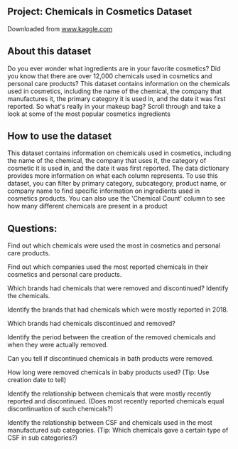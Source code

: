 ## Project: Chemicals in Cosmetics Dataset
Downloaded from www.kaggle.com

## About this dataset
Do you ever wonder what ingredients are in your favorite cosmetics? Did you know that there are over 12,000 chemicals used in cosmetics and personal care products? This dataset contains information on the chemicals used in cosmetics, including the name of the chemical, the company that manufactures it, the primary category it is used in, and the date it was first reported. So what's really in your makeup bag? Scroll through and take a look at some of the most popular cosmetics ingredients

## How to use the dataset
This dataset contains information on chemicals used in cosmetics, including the name of the chemical, the company that uses it, the category of cosmetic it is used in, and the date it was first reported. The data dictionary provides more information on what each column represents.
To use this dataset, you can filter by primary category, subcategory, product name, or company name to find specific information on ingredients used in cosmetics products. You can also use the 'Chemical Count' column to see how many different chemicals are present in a product

## Questions:
Find out which chemicals were used the most in cosmetics and personal care products.

Find out which companies used the most reported chemicals in their cosmetics and personal care products.

Which brands had chemicals that were removed and discontinued? Identify the chemicals.

Identify the brands that had chemicals which were mostly reported in 2018.

Which brands had chemicals discontinued and removed?

Identify the period between the creation of the removed chemicals and when they were actually removed.

Can you tell if discontinued chemicals in bath products were removed. 

How long were removed chemicals in baby products used? (Tip: Use creation date to tell)

Identify the relationship between chemicals that were mostly recently reported and discontinued. (Does most recently reported chemicals equal discontinuation of such chemicals?)

Identify the relationship between CSF and chemicals used in the most manufactured sub categories. (Tip: Which chemicals gave a certain type of CSF in sub categories?)
